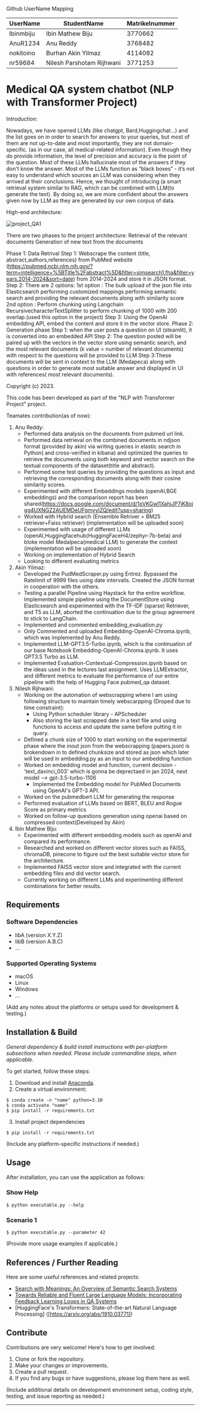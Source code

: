 Github UserName Mapping

| UserName     | StudentName | Matrikelnummer     |
|----------|-----|----------------|
|   Ibinmbiju   | Ibin Mathew Biju  | 3770662 |
|   AnuR1234  | Anu Reddy | 3768482  |
|   nokitoino   | Burhan Akin Yilmaz | 4114082    |
|   nr59684   | Nilesh Parshotam Rijhwani | 3771253    |

# Medical QA system chatbot (NLP with Transformer Project)

Introduction:

Nowadays, we have opened LLMs (like chatgpt, Bard,Huggingchat…) and the list goes on in order to search for answers to your queries, but most of them are not up-to-date and most importantly, they are not domain-specific. (as in our case, all medical-related information).
Even though they do provide information, the level of precision and accuracy is the point of the question. Most of these LLMs hallucinate most of the answers if they don't know the answer.
Most of the LLMs function as “black boxes” - it’s not easy to understand which sources an LLM was considering when they arrived at their conclusions.
Hence, we thought of introducing (a smart retrieval system similar to RAG, which can be combined with LLM(to generate the text).
By doing so, we are more confident about the answers given now by LLM as they are generated by our own corpus of data.

High-end architecture:

![project_QA1](https://github.com/nokitoino/_Q-A-INLPT-WS2023/assets/35266536/1467df8a-d646-424e-9cf4-2670c4cbeb02)

There are two phases to the project architecture:
Retrieval of the relevant documents 
Generation of new text from the documents 

Phase 1: Data Retrival
Step 1: Webscrape the content (title, abstract,authors,references) from PubMed website (https://pubmed.ncbi.nlm.nih.gov/?term=intelligence+%5BTitle%2Fabstract%5D&filter=simsearch1.fha&filter=years.2014-2024&sort=date) from 2014-2024 and store it in JSON format.
Step 2: There are 2 options:
1st option : The bulk upload of the json file into Elasticsearch performing customized mappings performing semantic search and providing the relevant documents along with similarity score 
2nd option : Perform chunking using Langchain RecursivecharacterTextSplitter to perform chunking of 1000 with 200 overlap.(used this option in the project)
Step 3: Using the OpenAI embedding API, embed the content and store it in the vector store.
Phase 2: Generation phase 
Step 1: when the user posts a question on UI (steamlit), it is converted into an embedded API 
Step 2: The question posted will be paired up with the vectors in the vector store using semantic search, and the most relevant documents (k value = number of relevant documents) with respect to the questions will be provided to LLM 
Step 3:These documents will be sent in context to the LLM (Medapeca) along with questions in order to generate most suitable answer and displayed in UI with references( most relevant documents).

Copyright (c) 2023.

This code has been developed as part of the "NLP with Transformer Project" project.

Teamates contribution(as of now):
1. Anu Reddy:
   - Performed data analysis on the documents from pubmed url link.
   - Performed data retrieval on the combined documents in ndjson format (provided by akin) via writing queries in elastic search in Python( and cross-verified in kibana) and optimized the queries to retrieve the documents using both keyword and vector search on the textual components of the dataset(title and abstract).
   - Performed some test queries by providing the questions as input and retrieving the corresponding documents along with their cosine similarity scores.
   - Experimented with different Embeddings models (openAI,BGE embeddings) and the comparison report has been shared(https://docs.google.com/document/d/1oVKGwl1XahiJP7jK8ojgg4UXNGZ2AUEMDeUFgmyyIZQ/edit?usp=sharing)
   - Worked with Hybrid search (Ensemble Retriver = BM25 retriever+Faiss retriever) (implementation will be uploaded soon)
   - Experimented with usage of different LLMs (openAI,Huggingfacehub(HuggingFaceH4/zephyr-7b-beta) and bloke model Medalpeca(medical LLM) to generate the context (implementation will be uploaded soon)
   - Working on implementation of Hybrid Search
   - Looking to different evaluating metrics 
2. Akin Yilmaz:
   - Developed the PudMedScraper.py using Entrez. Bypassed the Ratelimit of 9999 files using date intervalls. Created the JSON format in cooperation with the others.
   - Testing a parallel Pipeline using Haystack for the entire workflow. Implemented simple pipeline using the DocumentStore using Elasticsearch and experimented with the TF-IDF (sparse) Retriever, and T5 as LLM, aborted the continuation due to the group agreement to stick to LangChain.
   - Implemented and commented embedding_evaluation.py
   - Only Commented and uploaded Embedding-OpenAI-Chroma.ipynb, which was implemented by Anu Reddy.
   - Implemented LLM-GPT3.5-Turbo.ipynb, which is the continuation of our base Notebook Embedding-OpenAI-Chroma.ipynb. It uses GPT3.5 Turbo as LLM.
   - Implemented Evaluation-Contextual-Compression.ipynb based on the ideas used in the lectures last assignment. Uses LLMExtractor, and different metrics to evaluate the performance of our entire pipeline with the help of Hugging Face pubmed_qa dataset.
3. Nilesh Rijhwani:
   - Working on the automation of webscrapping where I am using following structure to maintain timely webscarpping (Droped due to time constraint):
      - Using Python scheduler library - APScheduler
      - Also storing the last scrapped date in a text file amd using functions to access and update the same before putting it in query.
   - Defined a chunk size of 1000 to start working on the experimental phase where the inout json from the webscrapping (papers.json) is brokendown in to defined chunksize and stored as json which later will be used in ambedding.py as an input to our ambedding function
   - Worked on embedding model and function, current decision - 'text_davinci_003' which is gonna be deprectaed in jan 2024, next model --> gpt-3.5-turbo-1106
      - Implemented the Embedding model for PubMed Documents using OpenAI's GPT-3 API.
   - Worked on the pubmedbert LLM for generating the response
   - Performed evaluation of LLMs based on BERT, BLEU and Rogue Score as primary metrics
   - Worked on follow-up questions generation using openai based on compressed context(Developed by Akin)
4. Ibin Mathew Biju:
   - Experimented with different embedding models such as openAI and compared its performance.
   - Researched and worked on different vector stores such as FAISS, chromaDB, pinecone to figure out the best suitable vector store for the architecture.
   - Implemented FAISS vector store and integrated with the current embedding files and did vector search.
   - Currently working on different LLMs and experimenting different combinations for better results.
## Requirements

### Software Dependencies
- libA (version X.Y.Z)
- libB (version A.B.C)
- ...

### Supported Operating Systems
- macOS
- Linux
- Windows
- ...
  
(Add any notes about the platforms or setups used for development & testing.)

## Installation & Build

_General dependency & build install instructions with per-platform subsections when needed. Please include commandline steps, when applicable._

To get started, follow these steps:
1. Download and install [Anaconda](https://www.anaconda.com/products/individual).
2. Create a virtual environment:
```shell
$ conda create -n "name" python=3.10
$ conda activate "name"
$ pip install -r requirements.txt
```
3. Install project dependencies
```shell
$ pip install -r requirements.txt
```
(Include any platform-specific instructions if needed.)

## Usage
After installation, you can use the application as follows:

### Show Help
```
$ python executable.py --help
```

### Scenario 1
```
$ python executable.py --parameter 42
```

(Provide more usage examples if applicable.)

## References / Further Reading
Here are some useful references and related projects:
- [Search with Meanings: An Overview of Semantic Search Systems]([http://www.bargiela.com/papers/a35.pdf])
- [Towards Reliable and Fluent Large Language Models: Incorporating Feedback Learning Loops in QA Systems]([https://arxiv.org/abs/2309.06384])
- [HuggingFace's Transformers: State-of-the-art Natural Language Processing] ([https://arxiv.org/abs/1910.03771])

## Contribute
Contributions are very welcome! Here's how to get involved:

1. Clone or fork the repository.
2. Make your changes or improvements.
3. Create a pull request.
4. If you find any bugs or have suggestions, please log them here as well.

(Include additional details on development environment setup, coding style, testing, and issue reporting as needed.)

---


